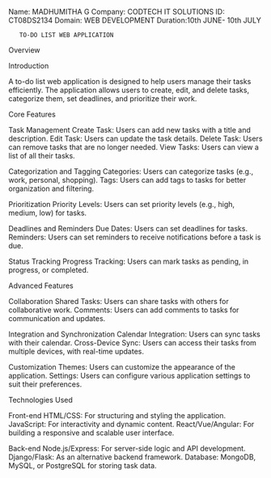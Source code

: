 Name: MADHUMITHA G
Company: CODTECH IT SOLUTIONS
ID: CT08DS2134
Domain: WEB DEVELOPMENT
Duration:10th JUNE- 10th JULY


       TO-DO LIST WEB APPLICATION

Overview 

Introduction

A to-do list web application is designed to help users manage their tasks efficiently. The application allows users to create, edit, and delete tasks, categorize them, set deadlines, and prioritize their work.

 Core Features

Task Management
Create Task: Users can add new tasks with a title and description.
Edit Task: Users can update the task details.
Delete Task: Users can remove tasks that are no longer needed.
View Tasks: Users can view a list of all their tasks.

 Categorization and Tagging
Categories: Users can categorize tasks (e.g., work, personal, shopping).
Tags: Users can add tags to tasks for better organization and filtering.

Prioritization
Priority Levels: Users can set priority levels (e.g., high, medium, low) for tasks.

Deadlines and Reminders
Due Dates: Users can set deadlines for tasks.
Reminders: Users can set reminders to receive notifications before a task is due.

Status Tracking
Progress Tracking: Users can mark tasks as pending, in progress, or completed.

  Advanced Features

Collaboration
Shared Tasks: Users can share tasks with others for collaborative work.
Comments: Users can add comments to tasks for communication and updates.

Integration and Synchronization
Calendar Integration: Users can sync tasks with their calendar.
Cross-Device Sync: Users can access their tasks from multiple devices, with real-time updates.


Customization
Themes: Users can customize the appearance of the application.
Settings: Users can configure various application settings to suit their preferences.

 Technologies Used

Front-end
HTML/CSS: For structuring and styling the application.
JavaScript: For interactivity and dynamic content.
React/Vue/Angular: For building a responsive and scalable user interface.

Back-end
Node.js/Express: For server-side logic and API development.
Django/Flask: As an alternative backend framework.
Database: MongoDB, MySQL, or PostgreSQL for storing task data.

